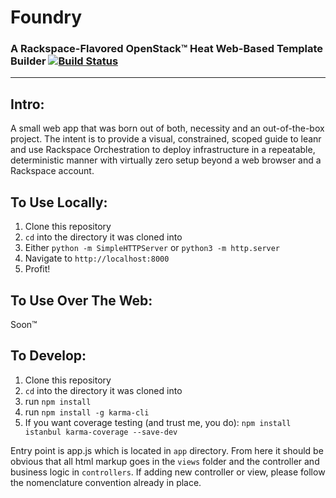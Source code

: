 # Foundry
### A Rackspace-Flavored OpenStack™ Heat Web-Based Template Builder [![Build Status](https://travis-ci.org/rdodev/foundry.svg?branch=master)](https://travis-ci.org/rdodev/foundry)
---

## Intro:
A small web app that was born out of both, necessity and an out-of-the-box project. The intent is to provide a visual, constrained, scoped guide to leanr and use Rackspace Orchestration to deploy infrastructure in a repeatable, deterministic manner with virtually zero setup beyond a web browser and a Rackspace account.

## To Use Locally:
1. Clone this repository
2. `cd` into the directory it was cloned into
3. Either `python -m SimpleHTTPServer` or `python3 -m http.server`
4. Navigate to `http://localhost:8000`
5. Profit!

## To Use Over The Web:
Soon™

## To Develop:
1. Clone this repository
2. `cd` into the directory it was cloned into
3. run `npm install`
4. run `npm install -g karma-cli`
5. If you want coverage testing (and trust me, you do): `npm install istanbul karma-coverage --save-dev`

Entry point is app.js which is located in `app` directory. From here it should be obvious that all html markup goes in the `views` folder and the controller and business logic in `controllers`. If adding new controller or view, please follow the nomenclature convention already in place.
